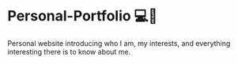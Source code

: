 # Personal-Portfolio 💻🤙
Personal website introducing who I am, my interests, and everything interesting there is to know about me.


